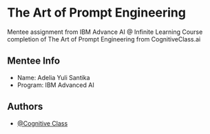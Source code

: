 
# The Art of Prompt Engineering

Mentee assignment from IBM Advance AI @ Infinite Learning Course completion of The Art of Prompt Engineering from CognitiveClass.ai 

## Mentee Info
- Name: Adelia Yuli Santika
- Program: IBM Advanced AI 


## Authors

- [@Cognitive Class](https://cognitiveclass.ai/courses/course-v1:IBMSkillsNetwork+GPXX0TGVEN+v1)


